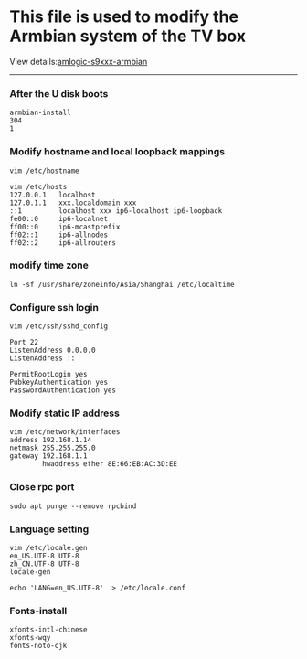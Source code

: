 # This file is used to modify the Armbian system of the TV box

View details:[amlogic-s9xxx-armbian](https://github.com/ophub/amlogic-s9xxx-armbian)

-------------------------------------

### After the U disk boots

    armbian-install
    304
    1
### Modify hostname and local loopback mappings

    vim /etc/hostname
    
    vim /etc/hosts
    127.0.0.1   localhost
    127.0.1.1   xxx.localdomain	xxx
    ::1         localhost xxx ip6-localhost ip6-loopback
    fe00::0     ip6-localnet
    ff00::0     ip6-mcastprefix
    ff02::1     ip6-allnodes
    ff02::2     ip6-allrouters
### modify time zone

    ln -sf /usr/share/zoneinfo/Asia/Shanghai /etc/localtime
### Configure ssh login

    vim /etc/ssh/sshd_config
    
    Port 22
    ListenAddress 0.0.0.0
    ListenAddress ::
    
    PermitRootLogin yes
    PubkeyAuthentication yes
    PasswordAuthentication yes
### Modify static IP address

    vim /etc/network/interfaces
    address 192.168.1.14
    netmask 255.255.255.0
    gateway 192.168.1.1
            hwaddress ether 8E:66:EB:AC:3D:EE
    
### Close rpc port

    sudo apt purge --remove rpcbind
### Language setting

    vim /etc/locale.gen
    en_US.UTF-8 UTF-8
    zh_CN.UTF-8 UTF-8
    locale-gen
    
    echo 'LANG=en_US.UTF-8'  > /etc/locale.conf
### Fonts-install

    xfonts-intl-chinese
    xfonts-wqy
    fonts-noto-cjk
